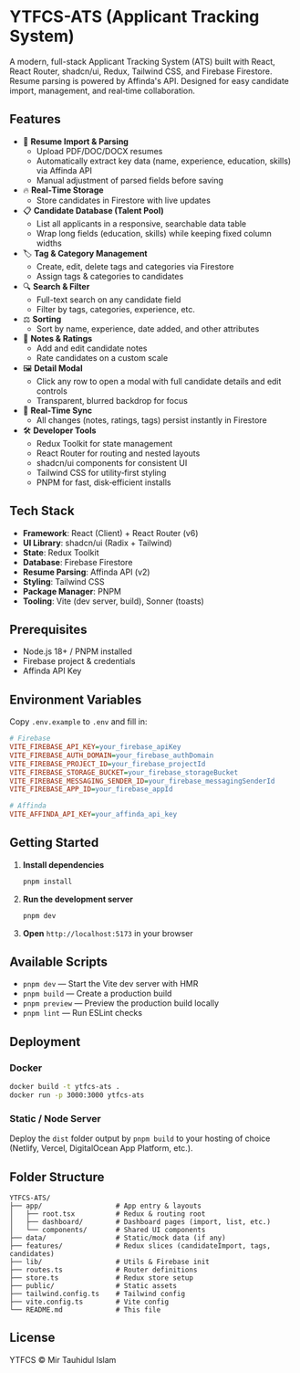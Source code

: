 # YTFCS-ATS (Applicant Tracking System)

A modern, full-stack Applicant Tracking System (ATS) built with React, React Router, shadcn/ui, Redux, Tailwind CSS, and Firebase Firestore. Resume parsing is powered by Affinda's API. Designed for easy candidate import, management, and real‑time collaboration.

## Features

- 📄 **Resume Import & Parsing**
  - Upload PDF/DOC/DOCX resumes
  - Automatically extract key data (name, experience, education, skills) via Affinda API
  - Manual adjustment of parsed fields before saving
- 🔥 **Real‑Time Storage**
  - Store candidates in Firestore with live updates
- 📋 **Candidate Database (Talent Pool)**
  - List all applicants in a responsive, searchable data table
  - Wrap long fields (education, skills) while keeping fixed column widths
- 🏷️ **Tag & Category Management**
  - Create, edit, delete tags and categories via Firestore
  - Assign tags & categories to candidates
- 🔍 **Search & Filter**
  - Full-text search on any candidate field
  - Filter by tags, categories, experience, etc.
- ⚖️ **Sorting**
  - Sort by name, experience, date added, and other attributes
- 📝 **Notes & Ratings**
  - Add and edit candidate notes
  - Rate candidates on a custom scale
- 🖼️ **Detail Modal**
  - Click any row to open a modal with full candidate details and edit controls
  - Transparent, blurred backdrop for focus
- 🔄 **Real‑Time Sync**
  - All changes (notes, ratings, tags) persist instantly in Firestore
- 🛠️ **Developer Tools**
  - Redux Toolkit for state management
  - React Router for routing and nested layouts
  - shadcn/ui components for consistent UI
  - Tailwind CSS for utility‑first styling
  - PNPM for fast, disk‑efficient installs

## Tech Stack

- **Framework**: React (Client) + React Router (v6)
- **UI Library**: shadcn/ui (Radix + Tailwind)
- **State**: Redux Toolkit
- **Database**: Firebase Firestore
- **Resume Parsing**: Affinda API (v2)
- **Styling**: Tailwind CSS
- **Package Manager**: PNPM
- **Tooling**: Vite (dev server, build), Sonner (toasts)

## Prerequisites

- Node.js 18+ / PNPM installed
- Firebase project & credentials
- Affinda API Key

## Environment Variables

Copy `.env.example` to `.env` and fill in:

```ini
# Firebase
VITE_FIREBASE_API_KEY=your_firebase_apiKey
VITE_FIREBASE_AUTH_DOMAIN=your_firebase_authDomain
VITE_FIREBASE_PROJECT_ID=your_firebase_projectId
VITE_FIREBASE_STORAGE_BUCKET=your_firebase_storageBucket
VITE_FIREBASE_MESSAGING_SENDER_ID=your_firebase_messagingSenderId
VITE_FIREBASE_APP_ID=your_firebase_appId

# Affinda
VITE_AFFINDA_API_KEY=your_affinda_api_key
```

## Getting Started

1. **Install dependencies**

   ```bash
   pnpm install
   ```

2. **Run the development server**

   ```bash
   pnpm dev
   ```

3. **Open** `http://localhost:5173` in your browser

## Available Scripts

- `pnpm dev` — Start the Vite dev server with HMR
- `pnpm build` — Create a production build
- `pnpm preview` — Preview the production build locally
- `pnpm lint` — Run ESLint checks

## Deployment

### Docker

```bash
docker build -t ytfcs-ats .
docker run -p 3000:3000 ytfcs-ats
```

### Static / Node Server

Deploy the `dist` folder output by `pnpm build` to your hosting of choice (Netlify, Vercel, DigitalOcean App Platform, etc.).

## Folder Structure

```
YTFCS-ATS/
├── app/                  # App entry & layouts
│   ├── root.tsx          # Redux & routing root
│   ├── dashboard/        # Dashboard pages (import, list, etc.)
│   └── components/       # Shared UI components
├── data/                 # Static/mock data (if any)
├── features/             # Redux slices (candidateImport, tags, candidates)
├── lib/                  # Utils & Firebase init
├── routes.ts             # Router definitions
├── store.ts              # Redux store setup
├── public/               # Static assets
├── tailwind.config.ts    # Tailwind config
├── vite.config.ts        # Vite config
└── README.md             # This file
```

## License

YTFCS © Mir Tauhidul Islam
